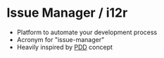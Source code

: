 # Issue Manager / i12r

- Platform to automate your development process
- Acronym for "issue-manager"
- Heavily inspired by [PDD](https://www.yegor256.com/2017/04/05/pdd-in-action.html) concept
